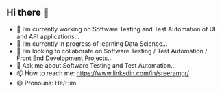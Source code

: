 ## Hi there 👋

- 🔭 I’m currently working on Software Testing and Test Automation of UI and API applications...
- 🌱 I’m currently in progress of learning Data Science...
- 👯 I’m looking to collaborate on Software Testing / Test Automation / Front End Development Projects...
- 💬 Ask me about Software Testing and Test Automation...
- 📫 How to reach me: https://www.linkedin.com/in/sreeramgr/
- 😄 Pronouns: He/Him

